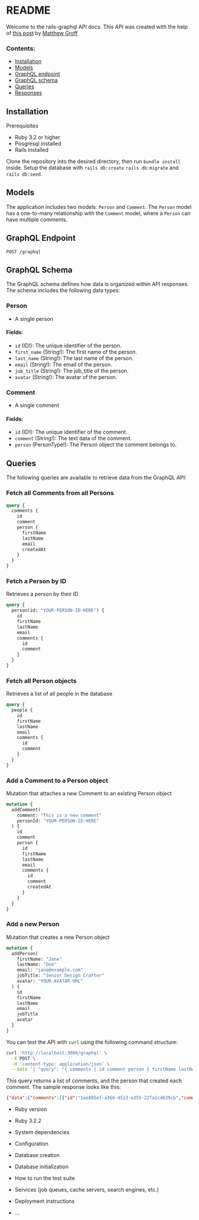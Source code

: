 # README

Welcome to the rails-graphql API docs. This API was created with the help of [this post](https://groff.dev/blog/how-to-make-a-graphql-api-with-ruby-rails) by [Matthew Groff](https://groff.dev/about)

### Contents:
* [Installation](#installation)
* [Models](#models)
* [GraphQL endpoint](#graphql-endpoint)
* [GraphQL schema](#graphql-schema)
* [Queries](#queries)
* [Responses]()


## Installation
Prerequisites
* Ruby 3.2 or higher
* Posgresql installed
* Rails installed

Clone the repository into the desired directory, then run `bundle install` inside. Setup the database with `rails db:create` `rails db:migrate` and `rails db:seed`.

## Models
The application includes two models: `Person` and `Comment`. The `Person` model has a one-to-many relationship with the `Comment` model, where a `Person` can have multiple comments.

## GraphQL Endpoint
```
POST /graphql
```
## GraphQL Schema
The GraphQL schema defines how data is organized within API responses.
The schema includes the following data types:

### Person
* A single person

#### Fields:
* `id` (ID!): The unique identifier of the person.
* `first_name` (String!): The first name of the person.
* `last_name` (String!): The last name of the person.
* `email` (String!): The email of the person.
* `job_title` (String!): The job_title of the person.
* `avatar` (String!): The avatar of the person.

### Comment
* A single comment

#### Fields:
* `id` (ID!): The unique identifier of the comment.
* `comment` (String!): The text data of the comment.
* `person` (PersonType!): The Person object the comment belongs to.


## Queries

The following queries are available to retrieve data from the GraphQL API:

### Fetch all Comments from all Persons
```graphql
query {
  comments {
    id
    comment
    person {
      firstName
      lastName
      email
      createdAt
    }
  }
}
```

### Fetch a Person by ID
Retrieves a person by their ID
```graphql
query {
  person(id: "YOUR-PERSON-ID-HERE") {
    id
    firstName
    lastName
    email
    comments {
      id
      comment
    }
  }
}
```
### Fetch all Person objects
Retrieves a list of all people in the database

```graphql
query {
  people {
    id
    firstName
    lastName
    email
    comments {
      id
      comment
    }
  }
}
```

### Add a Comment to a Person object
Mutation that attaches a new Comment to an existing Person object

```graphql
mutation {
  addComment(
    comment: "This is a new comment"
    personId: "YOUR-PERSON-ID-HERE"
  ) {
    id
    comment
    person {
      id
      firstName
      lastName
      email
      comments {
        id
        comment
        createdAt
      }
    }
  }
}
```

### Add a new Person
Mutation that creates a new Person object

```graphql
mutation {
  addPerson(
    firstName: "Jane"
    lastName: "Doe"
    email: "jane@example.com"
    jobTitle: "Senior Design Crafter"
    avatar: "YOUR-AVATAR-URL"
  ) {
    id
    firstName
    lastName
    email
    jobTitle
    avatar
  }
}
```

You can test the API with `curl` using the following command structure:
```bash
curl 'http://localhost:3000/graphql' \
  -X POST \
  -H 'content-type: application/json' \
  --data '{ "query": "{ comments { id comment person { firstName lastName email createdAt } } }" }'
```
This query returns a list of comments, and the person that created each comment. The sample response looks like this:
```json
{"data":{"comments":[{"id":"1ae885ef-a366-4513-a355-22fa1cd639cb","comment":"This is a comment from Quill Cronwall","person":{"firstName":"Quill","lastName":"Cronwall","email":"quill@example.com","createdAt":"2023-06-27T11:20:20Z"}},{"id":"cc21ef70-e0ea-48f7-915b-3b2b7e51617a","comment":"This is another comment from Quill Cronwall","person":{"firstName":"Quill","lastName":"Cronwall","email":"quill@example.com","createdAt":"2023-06-27T11:20:20Z"}},{"id":"4f96ff27-ab97-4a76-be44-66438ac84d09","comment":"This is a new comment","person":{"firstName":"Quill","lastName":"Cronwall","email":"quill@example.com","createdAt":"2023-06-27T11:20:20Z"}}]}}
```

* Ruby version
*   Ruby 3.2.2

* System dependencies

* Configuration

* Database creation

* Database initialization

* How to run the test suite

* Services (job queues, cache servers, search engines, etc.)

* Deployment instructions

* ...
